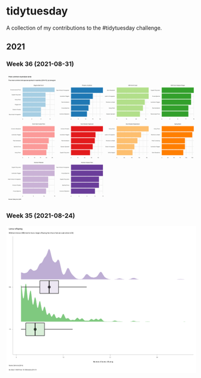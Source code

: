 # tidytuesday
A collection of my contributions to the #tidytuesday challenge.

## 2021
### Week 36 (2021-08-31)

![A visualization of the five most common species sighted in each Australian bioregion](https://github.com/santiagovalenzuela/tidytuesday/blob/main/2021/week_36/tt_plot_20210831.png)

### Week 35 (2021-08-24)
![A comparison of the offspring of wild-born lemurs and captive-born, showing the latter tend to have fewer offspring](https://github.com/santiagovalenzuela/tidytuesday/blob/main/2021/week_35/tt_plot_20210824.png)
